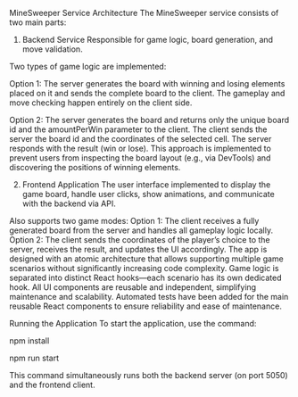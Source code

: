 MineSweeper Service Architecture
The MineSweeper service consists of two main parts:

1. Backend Service
Responsible for game logic, board generation, and move validation.

Two types of game logic are implemented:

Option 1:
The server generates the board with winning and losing elements placed on it and sends the complete board to the client. The gameplay and move checking happen entirely on the client side.

Option 2:
The server generates the board and returns only the unique board id and the amountPerWin parameter to the client.
The client sends the server the board id and the coordinates of the selected cell. The server responds with the result (win or lose).
This approach is implemented to prevent users from inspecting the board layout (e.g., via DevTools) and discovering the positions of winning elements.

2. Frontend Application
The user interface implemented to display the game board, handle user clicks, show animations, and communicate with the backend via API.

Also supports two game modes:
Option 1:
The client receives a fully generated board from the server and handles all gameplay logic locally.
Option 2:
The client sends the coordinates of the player’s choice to the server, receives the result, and updates the UI accordingly.
The app is designed with an atomic architecture that allows supporting multiple game scenarios without significantly increasing code complexity.
Game logic is separated into distinct React hooks—each scenario has its own dedicated hook.
All UI components are reusable and independent, simplifying maintenance and scalability.
Automated tests have been added for the main reusable React components to ensure reliability and ease of maintenance.


Running the Application
To start the application, use the command:

npm install

npm run start

This command simultaneously runs both the backend server (on port 5050) and the frontend client.

